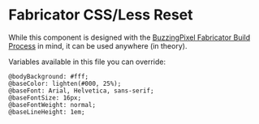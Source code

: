 # Fabricator CSS/Less Reset

While this component is designed with the [BuzzingPixel Fabricator Build Process](https://github.com/tjdraper/buzzing-pixel-fabricator) in mind, it can be used anywhere (in theory).

Variables available in this file you can override:

```
@bodyBackground: #fff;
@baseColor: lighten(#000, 25%);
@baseFont: Arial, Helvetica, sans-serif;
@baseFontSize: 16px;
@baseFontWeight: normal;
@baseLineHeight: 1em;
```